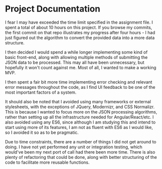 # Project Documentation

I fear I may have exceeded the time limit specified in the assignment file. I spent a total of about 10 hours on this project. If you browse my commits, the first commit on that repo illustrates my progress after four hours -  I had just figured out the algorithm to convert the provided data into a more data structure.

I then decided I would spend a while longer implementing some kind of basic front-end, along with allowing multiple methods of submitting the JSON data to be processed. This may all have been unnecessary, but hopefully it won't count against me. Most of all, I wanted to make a working MVP.

I then spent a fair bit more time implementing error checking and relevant error messages throughout the code, as I find UI feedback to be one of the most important factors of a system.

It should also be noted that I avoided using many frameworks or external stylesheets, with the exceptions of JQuery, Modernizr, and CSS Normalizr. This is because I wanted to focus more on the JSON processing algorithms, rather than setting up all the infrastructure needed for Angular/React/etc. I also avoided using any ES6, since although I am studying this and intend to start using more of its features, I am not as fluent with ES6 as I would like, so I avoided it so as to be pragmatic.

Due to time constraints, there are a number of things I did not get around to doing. I have not yet performed any unit or integration testing, which would've been my next port of call had there been more time. There is also plenty of refactoring that could be done, along with better structuring of the code to facilitate more reusable functions.
